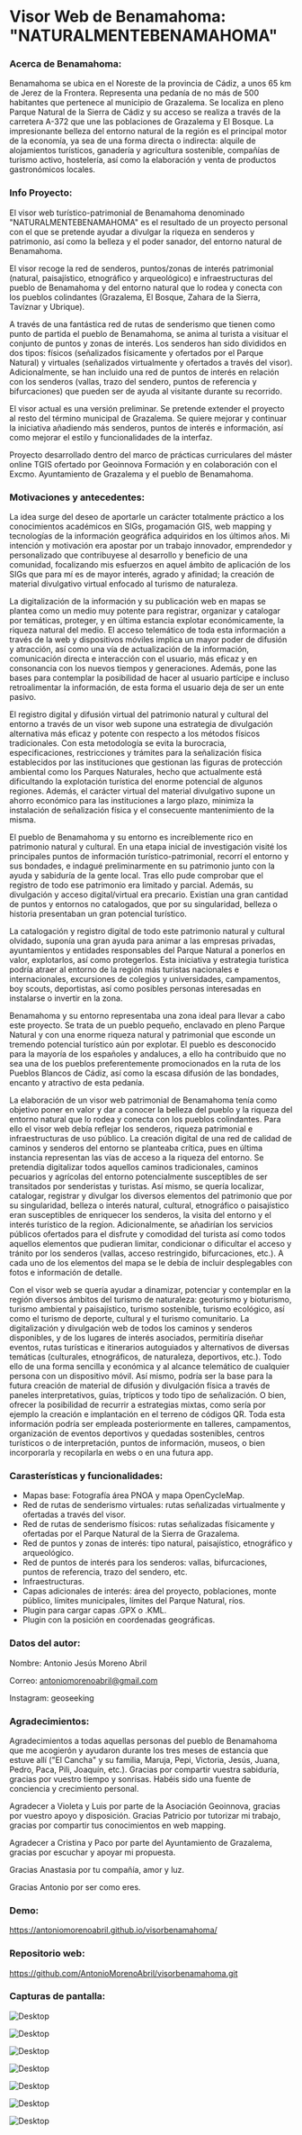 Visor Web de Benamahoma: "NATURALMENTEBENAMAHOMA"
======================================

### Acerca de Benamahoma:

Benamahoma se ubica en el Noreste de la provincia de Cádiz, a unos 65 km de Jerez de la Frontera. Representa una pedanía de no más de 500 habitantes que pertenece al municipio de Grazalema. Se localiza en pleno Parque Natural de la Sierra de Cádiz y su acceso se realiza a través de la carretera A-372 que une las poblaciones de Grazalema y El Bosque. La impresionante belleza del entorno natural de la región es el principal motor de la economía, ya sea de una forma directa o indirecta: alquile de alojamientos turísticos, ganadería y agricultura sostenible, compañías de turismo activo, hostelería, así como la elaboración y venta de productos gastronómicos locales.

### Info Proyecto:

El visor web turístico-patrimonial de Benamahoma denominado "NATURALMENTEBENAMAHOMA" es el resultado de un proyecto personal con el que se pretende ayudar a divulgar la riqueza en senderos y patrimonio, así como la belleza y el poder sanador, del entorno natural de Benamahoma.

El visor recoge la red de senderos, puntos/zonas de interés patrimonial (natural, paisajístico, etnográfico y arqueológico) e infraestructuras del pueblo de Benamahoma y del entorno natural que lo rodea y conecta con los pueblos colindantes (Grazalema, El Bosque, Zahara de la Sierra, Tavíznar y Ubrique).

A través de una fantástica red de rutas de senderismo que tienen como punto de partida el pueblo de Benamahoma, se anima al turista a visituar el conjunto de puntos y zonas de 
interés. Los senderos han sido divididos en dos tipos: físicos (señalizados físicamente y ofertados por el Parque Natural) y virtuales (señalizados virtualmente y ofertados a través del visor). Adicionalmente, se han incluido una red de puntos de interés en relación con los senderos (vallas, trazo del sendero, puntos de referencia y bifurcaciones) que pueden ser de ayuda al visitante durante su recorrido.

El visor actual es una versión preliminar. Se pretende extender el proyecto al resto del término municipal de Grazalema. Se quiere mejorar y continuar la iniciativa añadiendo más senderos, puntos de interés e información, así como mejorar el estilo y funcionalidades de la interfaz.

Proyecto desarrollado dentro del marco de prácticas curriculares del máster online TGIS ofertado por Geoinnova Formación y en colaboración con el Excmo. Ayuntamiento de Grazalema y el pueblo de Benamahoma.

### Motivaciones y antecedentes:

La idea surge del deseo de aportarle un carácter totalmente práctico a los conocimientos académicos en SIGs, progamación GIS, web mapping y tecnologías de la información geográfica adquiridos en los últimos años. Mi intención y motivación era apostar por un trabajo innovador, emprendedor y personalizado que contribuyese al desarrollo y beneficio de una comunidad, focalizando mis esfuerzos en aquel ámbito de aplicación de los SIGs que para mí es de mayor interés, agrado y afinidad; la creación de material divulgativo virtual enfocado al turismo de naturaleza.

La digitalización de la información y su publicación web en mapas se plantea como un medio muy potente para registrar, organizar y catalogar por temáticas, proteger, y en última estancia explotar económicamente, la riqueza natural del medio. El acceso telemático de toda esta información a través de la web y dispositivos móviles implica un mayor poder de difusión y atracción, así como una vía de actualización de la información, comunicación directa e interacción con el usuario, más eficaz y en consonancia con los nuevos tiempos y generaciones. Además, pone las bases para contemplar la posibilidad de hacer al usuario partícipe e incluso retroalimentar la información, de esta forma el usuario deja de ser un ente pasivo.

El registro digital y difusión virtual del patrimonio natural y cultural del entorno a través de un visor web supone una estrategia de divulgación alternativa más eficaz y potente con respecto a los métodos físicos tradicionales. Con esta metodología se evita la burocracia, especificaciones, restricciones y trámites para la señalización física establecidos por las instituciones que gestionan las figuras de protección ambiental como los Parques Naturales, hecho que actualmente está dificultando la explotación turística del enorme potencial de algunos regiones. Además, el carácter virtual del material divulgativo supone un ahorro económico para las instituciones a largo plazo, minimiza la instalación de señalización física y el consecuente mantenimiento de la misma. 

El pueblo de Benamahoma y su entorno es increíblemente rico en patrimonio natural y cultural. En una etapa inicial de investigación visité los principales puntos de información turístico-patrimonial, recorrí el entorno y sus bondades, e indagué preliminarmente en su patrimonio junto con la ayuda y sabiduría de la gente local. Tras ello pude comprobar que el registro de todo ese patrimonio era limitado y parcial. Además, su divulgación y acceso digital/virtual era precario. Existían una gran cantidad de puntos y entornos no catalogados, que por su singularidad, belleza o historia presentaban un gran potencial turístico.

La catalogación y registro digital de todo este patrimonio natural y cultural olvidado, suponía una gran ayuda para animar a las empresas privadas, ayuntamientos y entidades responsables del Parque Natural a ponerlos en valor, explotarlos, así como protegerlos. Esta iniciativa y estrategia turística podría atraer al entorno de la región más turistas nacionales e internacionales, excursiones de colegios y universidades, campamentos, boy scouts, deportistas, así como posibles personas interesadas en instalarse o invertir en la zona.

Benamahoma y su entorno representaba una zona ideal para llevar a cabo este proyecto. Se trata de un pueblo pequeño, enclavado en pleno Parque Natural y con una enorme riqueza natural y patrimonial que esconde un tremendo potencial turístico aún por explotar. El pueblo es desconocido para la mayoría de los españoles y andaluces, a ello ha contribuido que no sea una de los pueblos preferentemente promocionados en la ruta de los Pueblos Blancos de Cádiz, así como la escasa difusión de las bondades, encanto y atractivo de esta pedanía.


La elaboración de un visor web patrimonial de Benamahoma tenía como objetivo poner en valor y dar a conocer la belleza del pueblo y la riqueza del entorno natural que lo rodea y conecta con los pueblos colindantes. Para ello el visor web debía reflejar los senderos, riqueza patrimonial e infraestructuras de uso público. La creación digital de una red de calidad de caminos y senderos del entorno se planteaba crítica, pues en última instancia representan las vías de acceso a la riqueza del entorno. Se pretendía digitalizar todos aquellos caminos tradicionales, caminos pecuarios y agrícolas del entorno potencialmente susceptibles de ser transitados por senderistas y turistas. Así mismo, se quería localizar, catalogar, registrar y divulgar los diversos elementos del patrimonio que por su singularidad, belleza o interés natural, cultural, etnográfico o paisajístico eran susceptibles de enriquecer los senderos, la visita del entorno y el interés turístico de la regíon. Adicionalmente, se añadirían los servicios públicos ofertados para el disfrute y comodidad del turista así como todos aquellos elementos que pudieran limitar, condicionar o dificultar el acceso y tránito por los senderos (vallas, acceso restringido, bifurcaciones, etc.). A cada uno de los elementos del mapa se le debía de incluir desplegables con fotos e información de detalle. 

Con el visor web se quería ayudar a dinamizar, potenciar y contemplar en la región diversos ámbitos del turismo de naturaleza: geoturismo y bioturismo, turismo ambiental y paisajístico, turismo sostenible, turismo ecológico, así como el turismo de deporte, cultural y el turismo comunitario. La digitalización y divulgación web de todos los caminos y senderos disponibles, y de los lugares de interés asociados, permitiría diseñar eventos, rutas turísticas e itinerarios autoguiados y alternativos de diversas temáticas (culturales, etnográficos, de naturaleza, deportivos, etc.). Todo ello de una forma sencilla y económica y al alcance telemático de cualquier persona con un dispositivo móvil. Así mismo, podría ser la base para la futura creación de material de difusión y divulgación física a través de paneles interpretativos, guías, trípticos y todo tipo de señalización. O bien, ofrecer la posibilidad de recurrir a estrategias mixtas, como sería por ejemplo la creación e implantación en el terreno de códigos QR. Toda esta información podría ser empleada posteriormente en talleres, campamentos, organización de eventos deportivos y quedadas sostenibles, centros turísticos o de interpretación, puntos de información, museos, o bien incorporarla y recopilarla en webs o en una futura app.


### Carasterísticas y funcionalidades:

* Mapas base: Fotografía área PNOA y mapa OpenCycleMap.
* Red de rutas de senderismo virtuales: rutas señalizadas virtualmente y ofertadas a través del visor.
* Red de rutas de senderismo físicos: rutas señalizadas físicamente y ofertadas por el Parque Natural de la Sierra de Grazalema.
* Red de puntos y zonas de interés: tipo natural, paisajístico, etnográfico y arqueológico.
* Red de puntos de interés para los senderos: vallas, bifurcaciones, puntos de referencia, trazo del sendero, etc.
* Infraestructuras.
* Capas adicionales de interés: área del proyecto, poblaciones, monte público, límites municipales, límites del Parque Natural, ríos.
* Plugin para cargar capas .GPX o .KML.
* Plugin con la posición en coordenadas geográficas.

### Datos del autor:

Nombre: Antonio Jesús Moreno Abril

Correo: antoniomorenoabril@gmail.com

Instagram: geoseeking

### Agradecimientos:

Agradecimientos a todas aquellas personas del pueblo de Benamahoma que me acogierón y ayudaron durante los tres meses de estancia que estuve allí ("El Cancha" y su familia, Maruja, Pepi, Victoria, Jesús, Juana, Pedro, Paca, Pili, Joaquín, etc.). Gracias por compartir vuestra sabiduría, gracias por vuestro tiempo y sonrisas. Habéis sido una fuente de conciencia y crecimiento personal.

Agradecer a Violeta y Luis por parte de la Asociación Geoinnova, gracias por vuestro apoyo y disposición. Gracias Patricio por tutorizar mi trabajo, gracias por compartir tus conocimientos en web mapping.

Agradecer a Cristina y Paco por parte del Ayuntamiento de Grazalema, gracias por escuchar y apoyar mi propuesta.

Gracias Anastasia por tu compañía, amor y luz.

Gracias Antonio por ser como eres.

### Demo:

https://antoniomorenoabril.github.io/visorbenamahoma/

### Repositorio web:

https://github.com/AntonioMorenoAbril/visorbenamahoma.git

### Capturas de pantalla:

![Desktop](https://github.com/AntonioMorenoAbril/visorbenamahoma/blob/version4/assets/img/readme/Capture0.JPG)

![Desktop](https://github.com/AntonioMorenoAbril/visorbenamahoma/blob/version4/assets/img/readme/Capture1.JPG)

![Desktop](https://github.com/AntonioMorenoAbril/visorbenamahoma/blob/version4/assets/img/readme/Capture2.JPG)

![Desktop](https://github.com/AntonioMorenoAbril/visorbenamahoma/blob/version4/assets/img/readme/Capture3.JPG)

![Desktop](https://github.com/AntonioMorenoAbril/visorbenamahoma/blob/version4/assets/img/readme/Capture4.JPG)

![Desktop](https://github.com/AntonioMorenoAbril/visorbenamahoma/blob/version4/assets/img/readme/Capture5.JPG)

![Desktop](https://github.com/AntonioMorenoAbril/visorbenamahoma/blob/version4/assets/img/readme/Capture6.JPG)
